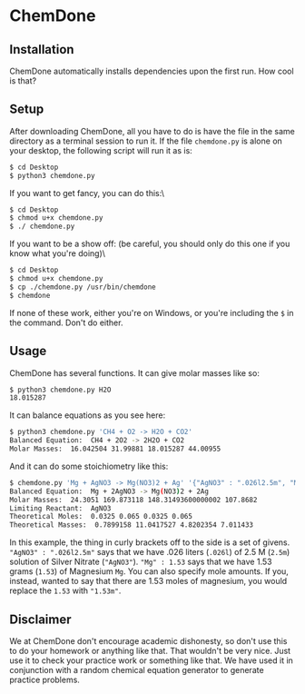 # ChemDone

## Installation
ChemDone automatically installs dependencies upon the first run. How cool is that?

## Setup
After downloading ChemDone, all you have to do is have the file in the same directory as a terminal session to run it. If the file `chemdone.py` is alone on your desktop, the following script will run it as is:
``` bash
$ cd Desktop
$ python3 chemdone.py
```

If you want to get fancy, you can do this:\
``` bash
$ cd Desktop
$ chmod u+x chemdone.py
$ ./ chemdone.py
```

If you want to be a show off: (be careful, you should only do this one if you know what you're doing)\
``` bash
$ cd Desktop
$ chmod u+x chemdone.py
$ cp ./chemdone.py /usr/bin/chemdone
$ chemdone
```

If none of these work, either you're on Windows, or you're including the `$` in the command. Don't do either.

## Usage
ChemDone has several functions. It can give molar masses like so:
``` bash
$ python3 chemdone.py H2O
18.015287
```

It can balance equations as you see here:
``` bash
$ python3 chemdone.py 'CH4 + O2 -> H2O + CO2'
Balanced Equation:  CH4 + 2O2 -> 2H2O + CO2
Molar Masses:  16.042504 31.99881 18.015287 44.00955
```

And it can do some stoichiometry like this:
``` bash
$ chemdone.py 'Mg + AgNO3 -> Mg(NO3)2 + Ag' '{"AgNO3" : ".026l2.5m", "Mg" : 1.53}'
Balanced Equation:  Mg + 2AgNO3 -> Mg(NO3)2 + 2Ag
Molar Masses:  24.3051 169.873118 148.31493600000002 107.8682
Limiting Reactant:  AgNO3
Theoretical Moles:  0.0325 0.065 0.0325 0.065
Theoretical Masses:  0.7899158 11.0417527 4.8202354 7.011433
```
In this example, the thing in curly brackets off to the side is a set of givens. `"AgNO3" : ".026l2.5m"` says that we have .026 liters (`.026l`) of 2.5 M (`2.5m`) solution of Silver Nitrate (`"AgNO3"`). `"Mg" : 1.53` says that we have 1.53 grams (`1.53`) of Magnesium `Mg`. You can also specify mole amounts. If you, instead, wanted to say that there are 1.53 moles of magnesium, you would replace the `1.53` with `"1.53m"`.

## Disclaimer
We at ChemDone don't encourage academic dishonesty, so don't use this to do your homework or anything like that. That wouldn't be very nice. Just use it to check your practice work or something like that. We have used it in conjunction with a random chemical equation generator to generate practice problems.
